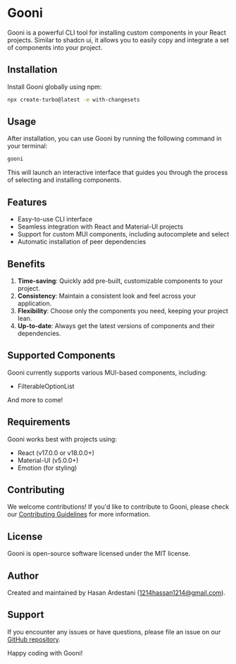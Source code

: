 # Gooni

Gooni is a powerful CLI tool for installing custom components in your React projects. Similar to shadcn ui, it allows you to easily copy and integrate a set of components into your project.

## Installation

Install Gooni globally using npm:

```sh
npx create-turbo@latest -e with-changesets
```


## Usage

After installation, you can use Gooni by running the following command in your terminal:

```sh
gooni
```

This will launch an interactive interface that guides you through the process of selecting and installing components.

## Features

- Easy-to-use CLI interface
- Seamless integration with React and Material-UI projects
- Support for custom MUI components, including autocomplete and select
- Automatic installation of peer dependencies

## Benefits

1. **Time-saving**: Quickly add pre-built, customizable components to your project.
2. **Consistency**: Maintain a consistent look and feel across your application.
3. **Flexibility**: Choose only the components you need, keeping your project lean.
4. **Up-to-date**: Always get the latest versions of components and their dependencies.

## Supported Components

Gooni currently supports various MUI-based components, including:

- FilterableOptionList

And more to come!

## Requirements

Gooni works best with projects using:

- React (v17.0.0 or v18.0.0+)
- Material-UI (v5.0.0+)
- Emotion (for styling)

## Contributing

We welcome contributions! If you'd like to contribute to Gooni, please check our [Contributing Guidelines](CONTRIBUTING.md) for more information.

## License

Gooni is open-source software licensed under the MIT license.

## Author

Created and maintained by Hasan Ardestani (1214hassan1214@gmail.com).

## Support

If you encounter any issues or have questions, please file an issue on our [GitHub repository](https://github.com/your-repo-link).

Happy coding with Gooni!
